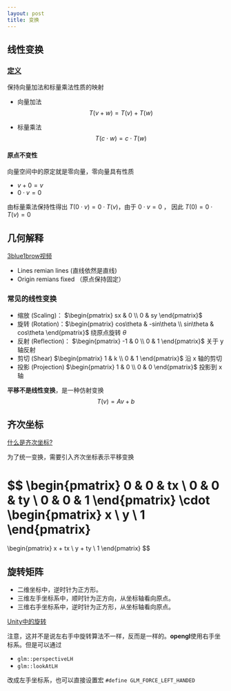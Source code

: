```yaml
---
layout: post
title: 变换
---
```


## 线性变换

### [定义](https://zh.wikipedia.org/wiki/%E7%BA%BF%E6%80%A7%E6%98%A0%E5%B0%84)

保持向量加法和标量乘法性质的映射

- 向量加法
$$ T(v+w) = T(v) + T(w) $$

- 标量乘法
$$ T(c \cdot w) = c \cdot T(w) $$

#### 原点不变性

向量空间中的原定就是零向量，零向量具有性质
- $v + 0 = v$
- $0 \cdot v = 0$

由标量乘法保持性得出 $T(0 \cdot v) = 0 \cdot T(v)$，由于 $0 \cdot v = 0$ ， 因此 $T(0) = 0 \cdot T(v) = 0$

## 几何解释

[3blue1brow视频](https://www.bilibili.com/video/BV1ys411472E?p=4&vd_source=337e6ca0b625397098605e2b560eac76)

- Lines remian lines (直线依然是直线)
- Origin remians fixed （原点保持固定）

### 常见的线性变换
- 缩放 (Scaling)：  $\begin{pmatrix} sx & 0 \\ 0 & sy \end{pmatrix}$
- 旋转 (Rotation)：$\begin{pmatrix} cos\theta & -sin\theta \\ sin\theta & cos\theta \end{pmatrix}$ 绕原点旋转 $\theta$
- 反射 (Reflection)： $\begin{pmatrix} -1 & 0 \\ 0 & 1 \end{pmatrix}$ 关于 y 轴反射
- 剪切 (Shear) $\begin{pmatrix} 1 & k \\ 0 & 1 \end{pmatrix}$ 沿 x 轴的剪切
- 投影 (Projection) $\begin{pmatrix} 1 & 0 \\ 0 & 0 \end{pmatrix}$ 投影到 x 轴


**平移不是线性变换**，是一种仿射变换
$$ T(v) = Av + b $$



## 齐次坐标

[什么是齐次坐标?](https://caadxyz.github.io/blog/homogeneous-coordinates)

为了统一变换，需要引入齐次坐标表示平移变换


$$
\begin{pmatrix}
    0 & 0 & tx \\
    0 & 0 & ty \\
    0 & 0 & 1
\end{pmatrix}
\cdot
\begin{pmatrix}
    x \\ y \\ 1
\end{pmatrix} 
= 
\begin{pmatrix}
    x + tx \\ y + ty \\ 1
\end{pmatrix}
$$

## 旋转矩阵

- 二维坐标中，逆时针为正方形。
- 三维左手坐标系中，顺时针为正方向，从坐标轴看向原点。
- 三维右手坐标系中，逆时针为正方形，从坐标轴看向原点。

[Unity中的旋转](https://docs.unity3d.com/Manual/QuaternionAndEulerRotationsInUnity.html)

注意，这并不是说左右手中旋转算法不一样，反而是一样的。**opengl**使用右手坐标系。但是可以通过

- `glm::perspectiveLH`
- `glm::lookAtLH`

改成左手坐标系，也可以直接设置宏 `#define GLM_FORCE_LEFT_HANDED `






